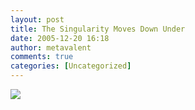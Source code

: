 ```yaml
---
layout: post
title: The Singularity Moves Down Under
date: 2005-12-20 16:18
author: metavalent
comments: true
categories: [Uncategorized]
---
```

<!--Lead Photo --><a href="http://www.theaustralian.news.com.au/common/story_page/0,5744,17557088%255E5001986,00.html"><img src="https://web.archive.org/web/*/http://awebcamdarkly.com/"
